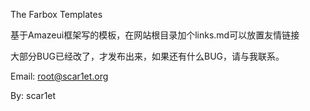 The Farbox Templates

基于Amazeui框架写的模板，在网站根目录加个links.md可以放置友情链接

大部分BUG已经改了，才发布出来，如果还有什么BUG，请与我联系。

Email: root@scar1et.org

By: scar1et

